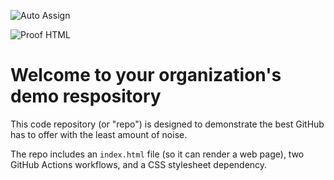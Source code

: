 ![Auto Assign](https://github.com/Pixel-Dynasty-Development/demo-repository/actions/workflows/auto-assign.yml/badge.svg)

![Proof HTML](https://github.com/Pixel-Dynasty-Development/demo-repository/actions/workflows/proof-html.yml/badge.svg)

# Welcome to your organization's demo respository
This code repository (or "repo") is designed to demonstrate the best GitHub has to offer with the least amount of noise.

The repo includes an `index.html` file (so it can render a web page), two GitHub Actions workflows, and a CSS stylesheet dependency.
